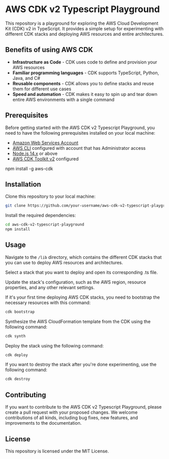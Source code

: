 # AWS CDK v2 Typescript Playground

This repository is a playground for exploring the AWS Cloud Development Kit (CDK) v2 in TypeScript. It provides a simple setup for experimenting with different CDK stacks and deploying AWS resources and entire architectures.

## Benefits of using AWS CDK

- **Infrastructure as Code** - CDK uses code to define and provision your AWS resources
- **Familiar programming languages** - CDK supports TypeScript, Python, Java, and C#
- **Reusable components** - CDK allows you to define stacks and reuse them for different use cases
- **Speed and automation** - CDK makes it easy to spin up and tear down entire AWS environments with a single command

## Prerequisites

Before getting started with the AWS CDK v2 Typescript Playground, you need to have the following prerequisites installed on your local machine:

- [Amazon Web Services Account](https://aws.amazon.com/)
- [AWS CLI](https://aws.amazon.com/cli/) configured with account that has Administrator access
- [Node.js 14.x](https://nodejs.org/en/download/) or above
- [AWS CDK Toolkit v2](https://docs.aws.amazon.com/cdk/v2/guide/cli.html) configured

npm install -g aws-cdk

## Installation

Clone this repository to your local machine:

```sh
git clone https://github.com/your-username/aws-cdk-v2-typescript-playground.git
```

Install the required dependencies:

```sh
cd aws-cdk-v2-typescript-playground
npm install
```

## Usage

Navigate to the `/lib` directory, which contains the different CDK stacks that you can use to deploy AWS resources and architectures.

Select a stack that you want to deploy and open its corresponding .ts file.

Update the stack's configuration, such as the AWS region, resource properties, and any other relevant settings.

If it's your first time deploying AWS CDK stacks, you need to bootstrap the necessary resources with this command:

```sh
cdk bootstrap
```

Synthesize the AWS CloudFormation template from the CDK using the following command:

```sh
cdk synth
```

Deploy the stack using the following command:

```sh
cdk deploy
```

If you want to destroy the stack after you're done experimenting, use the following command:

```sh
cdk destroy
```

## Contributing

If you want to contribute to the AWS CDK v2 Typescript Playground, please create a pull request with your proposed changes. We welcome contributions of all kinds, including bug fixes, new features, and improvements to the documentation.

## License

This repository is licensed under the MIT License.
